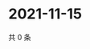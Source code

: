 # 2021-11-15

共 0 条

<!-- BEGIN WEIBO -->
<!-- 最后更新时间 Mon Nov 15 2021 04:08:42 GMT+0800 (China Standard Time) -->

<!-- END WEIBO -->

